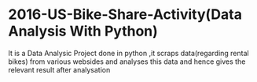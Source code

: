 # 2016-US-Bike-Share-Activity(Data Analysis With Python)
It is a Data Analysic Project done in python ,it scraps data(regarding rental bikes) from various websides  and analyses this data and hence gives the relevant result after analysation 
